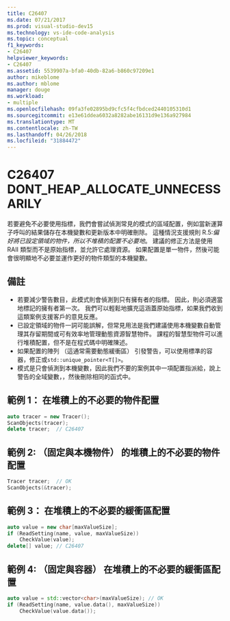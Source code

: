 ```yaml
---
title: C26407
ms.date: 07/21/2017
ms.prod: visual-studio-dev15
ms.technology: vs-ide-code-analysis
ms.topic: conceptual
f1_keywords:
- C26407
helpviewer_keywords:
- C26407
ms.assetid: 5539907a-bfa0-40db-82a6-b860c97209e1
author: mikeblome
ms.author: mblome
manager: douge
ms.workload:
- multiple
ms.openlocfilehash: 09fa3fe02895bd9cfc5f4cfbdced2440105310d1
ms.sourcegitcommit: e13e61ddea6032a8282abe16131d9e136a927984
ms.translationtype: MT
ms.contentlocale: zh-TW
ms.lasthandoff: 04/26/2018
ms.locfileid: "31884472"
---
```

# <a name="c26407-dontheapallocateunnecessarily"></a>C26407 DONT_HEAP_ALLOCATE_UNNECESSARILY
若要避免不必要使用指標，我們會嘗試偵測常見的模式的區域配置，例如當新運算子呼叫的結果儲存在本機變數和更新版本中明確刪除。 這種情況支援規則 R.5:*偏好將已設定領域的物件，所以不堆積的配置不必要地*。 建議的修正方法是使用 RAII 類型而不是原始指標，並允許它處理資源。 如果配置是單一物件，然後可能會很明顯地不必要並運作更好的物件類型的本機變數。

## <a name="remarks"></a>備註
- 若要減少警告數目，此模式則會偵測到只有擁有者的指標。 因此，則必須適當地標記的擁有者第一次。 我們可以輕鬆地擴充這涵蓋原始指標，如果我們收到這類案例支援客戶的意見反應。
- 已設定領域的物件一詞可能誤解，但常見用法是我們建議使用本機變數自動管理其存留期間或可有效率地管理動態資源智慧物件。 課程的智慧型物件可以進行堆積配置，但不是在程式碼中明確陳述。
- 如果配置的陣列 （這通常需要動態緩衝區） 引發警告，可以使用標準的容器，修正或`std::unique_pointer<T[]>`。
- 模式是只會偵測到本機變數，因此我們不要的案例其中一項配置指派給，說上警告的全域變數，，然後刪除相同的函式中。

## <a name="example-1-unnecessary-object-allocation-on-heap"></a>範例 1： 在堆積上的不必要的物件配置
```cpp
auto tracer = new Tracer();
ScanObjects(tracer);
delete tracer;  // C26407
```

## <a name="example-2-unnecessary-object-allocation-on-heap-fixed-with-local-object"></a>範例 2: （固定與本機物件） 的堆積上的不必要的物件配置
```cpp
Tracer tracer;  // OK
ScanObjects(&tracer);
```

## <a name="example-3-unnecessary-buffer-allocation-on-heap"></a>範例 3： 在堆積上的不必要的緩衝區配置
```cpp
auto value = new char[maxValueSize];
if (ReadSetting(name, value, maxValueSize))
    CheckValue(value);
delete[] value; // C26407
```
## <a name="example-4-unnecessary-buffer-allocation-on-the-heap-fixed-with-container"></a>範例 4: （固定與容器） 在堆積上的不必要的緩衝區配置
```cpp
auto value = std::vector<char>(maxValueSize); // OK
if (ReadSetting(name, value.data(), maxValueSize))
    CheckValue(value.data());
```
